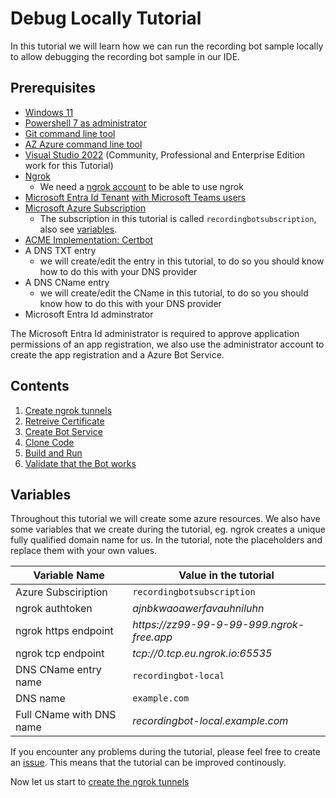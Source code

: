 # Debug Locally Tutorial

In this tutorial we will learn how we can run the recording bot sample locally to allow
debugging the recording bot sample in our IDE.

## Prerequisites

- [Windows 11](https://www.microsoft.com/software-download/windows11)
- [Powershell 7 as administrator](https://learn.microsoft.com/powershell/scripting/install/installing-powershell-on-windows)
- [Git command line tool](https://git-scm.com/book/en/v2/Getting-Started-Installing-Git)
- [AZ Azure command line tool](https://learn.microsoft.com/cli/azure/install-azure-cli-windows)
- [Visual Studio 2022](https://visualstudio.microsoft.com/downloads/) (Community, Professional and Enterprise Edition work for this Tutorial)
- [Ngrok](https://ngrok.com/docs/guides/device-gateway/windows/)
  - We need a [ngrok account](https://dashboard.ngrok.com/signup) to be able to use ngrok
- [Microsoft Entra Id Tenant](https://learn.microsoft.com/entra/fundamentals/create-new-tenant) [with Microsoft Teams users](https://learn.microsoft.com/entra/fundamentals/license-users-groups)
- [Microsoft Azure Subscription](https://learn.microsoft.com/azure/cost-management-billing/manage/create-subscription)
  - The subscription in this tutorial is called `recordingbotsubscription`, also see [variables](#variables).
- [ACME Implementation: Certbot](https://certbot.eff.org/instructions?ws=other&os=windows)
- A DNS TXT entry
  - we will create/edit the entry in this tutorial, to do so you should know how to do this with your DNS provider
- A DNS CName entry
  - we will create/edit the CName in this tutorial, to do so you should know how to do this with your DNS provider
- Microsoft Entra Id adminstrator

The Microsoft Entra Id administrator is required to approve application permissions of an app
registration, we also use the administrator account to create the app registration and a Azure Bot
Service.

## Contents

1. [Create ngrok tunnels](./debug/1-ngrok.md)
2. [Retreive Certificate](./debug/2-certificate.md)
3. [Create Bot Service](./debug/3-bot-service.md)
4. [Clone Code](./debug/4-clone.md)
5. [Build and Run](./debug/5-build-run.md)
6. [Validate that the Bot works](./debug/6-validate.md)

## Variables

Throughout this tutorial we will create some azure resources. We also have some variables that we
create during the tutorial, eg. ngrok creates a unique fully qualified domain name for us. In the
tutorial, note the placeholders and replace them with your own values.

|        Variable Name        |                  Value in the tutorial                   |
| --------------------------- | -------------------------------------------------------- |
| Azure Subsciription         | `recordingbotsubscription`                               |
| ngrok authtoken             | _ajnbkwaoawerfavauhniluhn_                               |
| ngrok https endpoint        | _https<span>://</span>zz99-99-9-99-999.ngrok-free.app_   |
| ngrok tcp endpoint          | _tcp://0.tcp.eu.ngrok.io:65535_                          |
| DNS CName entry name        | `recordingbot-local`                                     |
| DNS name                    | `example.com`                                            |
| Full CName with DNS name    | _recordingbot-local.example.com_                         |

If you encounter any problems during the tutorial, please feel free to create an [issue](https://github.com/lm-development/aks-sample/issues).
This means that the tutorial can be improved continously.

Now let us start to [create the ngrok tunnels](./debug/1-ngrok.md)
